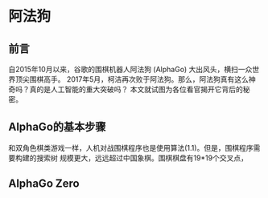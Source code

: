 ﻿<!--
  Copyright (c) 2017, Xin YUAN, courses of Zhejiang University
  All rights reserved.

  This program is free software; you can redistribute it and/or
  modify it under the terms of the 2-Clause BSD License.

  Author contact information:
    yxxinyuan@zju.edu.cn
-->

# 阿法狗

## 前言

自2015年10月以来，谷歌的围棋机器人阿法狗 (AlphaGo) 大出风头，横扫一众世界顶尖围棋高手。
2017年5月，柯洁再次败于阿法狗。那么，阿法狗真有这么神奇吗？真的是人工智能的重大突破吗？
本文就试图为各位看官揭开它背后的秘密。

## AlphaGo的基本步骤

和双角色棋类游戏一样，人机对战围棋程序也是使用算法(1.1)。但是，围棋程序需要构建的搜索树
规模更大，远远超过中国象棋。围棋棋盘有19*19个交叉点，

## AlphaGo Zero

[TXTY-20170110]: http://sports.qq.com/a/20170110/014217.htm "腾讯体育"
